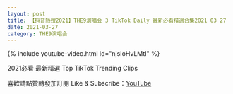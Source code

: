 ```yaml
---
layout: post
title: 【抖音熱搜2021】THE9演唱会 3 TikTok Daily 最新必看精選合集2021 03 27
date: 2021-03-27
category: THE9演唱会
---
```


{% include youtube-video.html id="njsIoHvLMtI" %}

2021必看 最新精選 Top TikTok Trending Clips

喜歡請點贊轉發加訂閱 Like & Subscribe：[YouTube](https://www.youtube.com/channel/UCAoR7VcanIPd04uEq_GIylA/videos)

